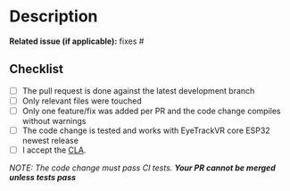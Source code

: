 # Description

**Related issue (if applicable):** fixes #<EyeTrackVR issue number goes here>

## Checklist

- [ ] The pull request is done against the latest development branch
- [ ] Only relevant files were touched
- [ ] Only one feature/fix was added per PR and the code change compiles without warnings
- [ ] The code change is tested and works with EyeTrackVR core ESP32 newest release
- [ ] I accept the [CLA](hhttps://github.com/RedHawk989/EyeTrackVR/repo-tools/CONTRIBUTING.md#contributor-license-agreement-cla).

_NOTE: The code change must pass CI tests. **Your PR cannot be merged unless tests pass**_

